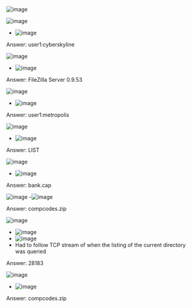 ![image](https://github.com/user-attachments/assets/447d86d2-5301-49a9-bccc-7df2167e53a0)

![image](https://github.com/user-attachments/assets/8bc32375-8671-4358-a690-4515b893c164)
- ![image](https://github.com/user-attachments/assets/f516a3e6-b8ec-4af4-92e0-d1563474abde)

Answer: user1:cyberskyline

![image](https://github.com/user-attachments/assets/486772ca-daa7-4985-848f-19f8db7e0b12)
- ![image](https://github.com/user-attachments/assets/819fae5e-e3f7-409d-a95f-14e95e2aad09)

Answer: FileZilla Server 0.9.53

![image](https://github.com/user-attachments/assets/69b9769a-ec22-4874-8ffa-9f86a41d0a15)
- ![image](https://github.com/user-attachments/assets/18e9440f-7092-4b2b-bf89-7924ed8c651d)

Answer: user1:metropolis

![image](https://github.com/user-attachments/assets/f6c7bcf6-7238-4c37-afde-2225e158aca1)
- ![image](https://github.com/user-attachments/assets/14abb612-3bea-422c-a712-af03dc5be08b)

Answer: LIST

![image](https://github.com/user-attachments/assets/3d4132b6-b3fa-422e-b84e-3261b90e905f)
- ![image](https://github.com/user-attachments/assets/6a42c288-8dc6-4e23-92a7-6856c6491d27)

Answer: bank.cap

![image](https://github.com/user-attachments/assets/ebe06b38-7004-49ce-86c9-0b56018295ba)
-![image](https://github.com/user-attachments/assets/09e5eeb5-2ef9-48a4-988e-49f47014a61c)

Answer: compcodes.zip

![image](https://github.com/user-attachments/assets/5ee9c43e-0b54-4f75-a79d-3f301440b1f4)
- ![image](https://github.com/user-attachments/assets/b8aced59-632a-4693-9aaf-a2d7096e5182)
- ![image](https://github.com/user-attachments/assets/ee1db907-0474-41de-842a-367e0e67364b)
- Had to follow TCP stream of when the listing of the current directory was queried

Answer: 28183

![image](https://github.com/user-attachments/assets/33ef8a1f-61c9-4650-a03e-4bfeb4005ec7)
- ![image](https://github.com/user-attachments/assets/e7058a45-d68b-44ca-b4aa-2efc3bab4e0f)

Answer: compcodes.zip
